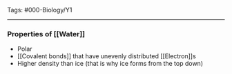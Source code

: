 Tags: #000-Biology/Y1

---
### Properties of [[Water]]

- Polar
- [[Covalent bonds]] that have unevenly distributed [[Electron]]s
- Higher density than ice (that is why ice forms from the top down)
